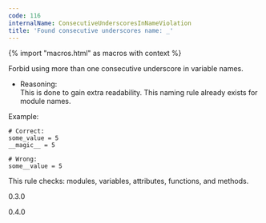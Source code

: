 ```yaml
---
code: 116
internalName: ConsecutiveUnderscoresInNameViolation
title: 'Found consecutive underscores name: _'
---
```


{% import "macros.html" as macros with context %}

Forbid using more than one consecutive underscore in variable names.

  - Reasoning:  
    This is done to gain extra readability. This naming rule already
    exists for module names.

Example:

    # Correct:
    some_value = 5
    __magic__ = 5
    
    # Wrong:
    some__value = 5

This rule checks: modules, variables, attributes, functions, and
methods.

<div class="versionadded">

0.3.0

</div>

<div class="versionchanged">

0.4.0

</div>